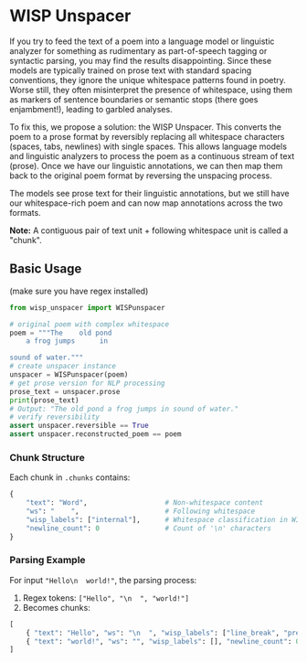 # WISP Unspacer

If you try to feed the text of a poem into a language model or linguistic analyzer for something as rudimentary as part-of-speech tagging or syntactic parsing, you may find the results disappointing. Since these models are typically trained on prose text with standard spacing conventions, they ignore the unique whitespace patterns found in poetry. Worse still, they often misinterpret the presence of whitespace, using them as markers of sentence boundaries or semantic stops (there goes enjambment!), leading to garbled analyses.

To fix this, we propose a solution: the WISP Unspacer. This converts the poem to a prose format by reversibly replacing all whitespace characters (spaces, tabs, newlines) with single spaces. This allows language models and linguistic analyzers to process the poem as a continuous stream of text (prose). Once we have our linguistic annotations, we can then map them back to the original poem format by reversing the unspacing process.

The models see prose text for their linguistic annotations, but we still have our whitespace-rich poem and can now map annotations across the two formats.

**Note:** A contiguous pair of text unit + following whitespace unit is called a "chunk".


## Basic Usage

(make sure you have regex installed)

```python
from wisp_unspacer import WISPunspacer

# original poem with complex whitespace
poem = """The    old pond
    a frog jumps      in

sound of water."""
# create unspacer instance
unspacer = WISPunspacer(poem)
# get prose version for NLP processing
prose_text = unspacer.prose
print(prose_text)
# Output: "The old pond a frog jumps in sound of water."
# verify reversibility
assert unspacer.reversible == True
assert unspacer.reconstructed_poem == poem
```

### Chunk Structure

Each chunk in `.chunks` contains:

```python
{
    "text": "Word",                   # Non-whitespace content
    "ws": "    ",                     # Following whitespace
    "wisp_labels": ["internal"],      # Whitespace classification in WISP labels
    "newline_count": 0                # Count of '\n' characters
}
```

### Parsing Example

For input `"Hello\n  world!"`, the parsing process:
1. Regex tokens: `["Hello", "\n  ", "world!"]`
2. Becomes chunks:
```python
[
    { "text": "Hello", "ws": "\n  ", "wisp_labels": ["line_break", "prefix"], "newline_count": 1 },
    { "text": "world!", "ws": "", "wisp_labels": [], "newline_count": 0 }
]
```




